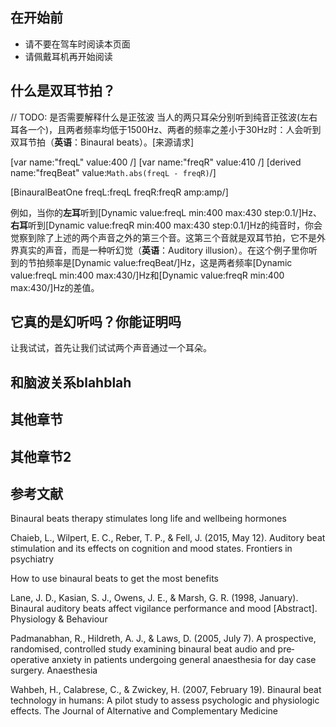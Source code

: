 ## 在开始前

* 请不要在驾车时阅读本页面
* 请佩戴耳机再开始阅读

## 什么是双耳节拍？

// TODO: 是否需要解释什么是正弦波
当人的两只耳朵分别听到纯音正弦波(左右耳各一个)，且两者频率均低于1500Hz、两者的频率之差小于30Hz时：人会听到双耳节拍（**英语**：Binaural beats）。\[来源请求\]

[var name:"freqL" value:400 /]
[var name:"freqR" value:410 /]
[derived name:"freqBeat" value:`Math.abs(freqL - freqR)`/]

[BinauralBeatOne freqL:freqL freqR:freqR amp:amp/]

例如，当你的**左耳**听到[Dynamic value:freqL min:400 max:430 step:0.1/]Hz、**右耳**听到[Dynamic value:freqR min:400 max:430 step:0.1/]Hz的纯音时，你会觉察到除了上述的两个声音之外的第三个音。这第三个音就是双耳节拍，它不是外界真实的声音，而是一种听幻觉（**英语**：Auditory illusion）。在这个例子里你听到的节拍频率是[Dynamic value:freqBeat/]Hz，这是两者频率[Dynamic value:freqL min:400 max:430/]Hz和[Dynamic value:freqR min:400 max:430/]Hz的差值。

## 它真的是幻听吗？你能证明吗

让我试试，首先让我们试试两个声音通过一个耳朵。

## 和脑波关系blahblah

## 其他章节

## 其他章节2

## 参考文献

Binaural beats therapy stimulates long life and wellbeing hormones

Chaieb, L., Wilpert, E. C., Reber, T. P., & Fell, J. (2015, May 12). Auditory beat stimulation and its effects on cognition and mood states. Frontiers in psychiatry

How to use binaural beats to get the most benefits

Lane, J. D., Kasian, S. J., Owens, J. E., & Marsh, G. R. (1998, January). Binaural auditory beats affect vigilance performance and mood \[Abstract\]. Physiology & Behaviour

Padmanabhan, R., Hildreth, A. J., & Laws, D. (2005, July 7). A prospective, randomised, controlled study examining binaural beat audio and pre‐operative anxiety in patients undergoing general anaesthesia for day case surgery. Anaesthesia

Wahbeh, H., Calabrese, C., & Zwickey, H. (2007, February 19). Binaural beat technology in humans: A pilot study to assess psychologic and physiologic effects. The Journal of Alternative and Complementary Medicine
